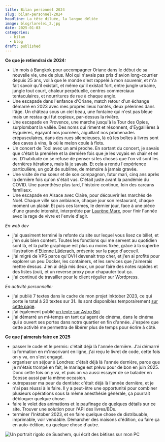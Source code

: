 ```yaml
---
title: Bilan personnel 2024
slug: bilan-personnel-2024
headline: La tête diluée, la langue déliée
image: blog/lorelei_2.jpg
date: 2025-01-03
categories:
  - bilan
  - blog
draft: published
---
```


**Ce que je retiendrai de 2024:**

- Un mois à Bangkok pour accompagner Oriane dans le début de sa nouvelle vie, une de plus. Moi qui n'avais pas pris d'avion long-courrier depuis 25 ans, voilà que le monde s'est rappelé à mon souvenir, et m'a fait savoir qu'il existait, et même qu'il existait fort, entre jungle urbaine, jungle tout court, chaleur perpétuelle, centres commerciaux tentaculaires, et nourritures de rue à chaque angle.
- Une escapade dans l'enfance d'Oriane, match retour d'un échange démarré en 2023 avec mes propres lieux hantés, deux pélerines dans l'âge. Un château sous un ciel beau, une fontaine qui n'est pas bleue mais un restau qui fut copieux, par-dessus la rivière.
- Une escapade en Provence, une marche jusqu'à la Tour des Opies, surplombant la vallée. Des noms qui riment et résonnent, d'Eygallières à Eyguières, égayant nos journées, aiguillant nos promenades crépusculaires, dans des rues silencieuses, là où les boîtes à livres sont des caves à vins, là où le melon coule à flots.
- Un concert de Tool avec un ami proche. En sortant du concert, je savais que c'était la première et la dernière fois que je les voyais en chair et en os. D'habitude on se refuse de penser si les choses que l'on vit sont les dernières itérations, mais là je savais. Et cela a rendu l'expérience particulière, un goût de sublime, de mémoire à jamais gravée.
- Une visite de ma soeur et de son compagnon, futur mari, cinq ans après la dernière fois qu'on s'était vus. C'était juste avant la pandémie du COVID. Une parenthèse plus tard, l'histoire continue, loin des carcans familiaux.
- Une escapade en Alsace avec Claire, pour découvrir les marchés de Noël. Chaque ville son ambiance, chaque jour son restaurant, chaque moment un plaisir. Et puis ces larmes, le dernier jour, face à une pièce d'une grande intensité, interprétée par [Laurène Marx](https://www.instagram.com/laurenemarx/), pour finir l'année avec la rage de vivre et l'envie d'agir.

*En web dev*
- j'ai quasiment terminé la refonte du site sur lequel vous lisez ce billet, et j'en suis bien content. Toutes les fonctions qui me servent au quotidien sont là, et la patte graphique est plus ou moins fixée, grâce à la superbe illustration d'[Etienne Läderach](https://www.instagram.com/souponavet), présente sur la page d'accueil.
- j'ai migré de VPS parce qu'OVH devenait trop cher, et j'en ai profité pour explorer un peu Docker, les containers, et les services que j'aimerais mettre dessus. J'en ai déjà mis deux, un pour faire des notes rapides et des listes (oui), et un reverse proxy pour chapauter tout ça.
- j'ai continué de travailler pour le client régulier sur Wordpress.

*En activité personnelle:*
- j'ai publié 7 textes dans le cadre de mon projet Inktober 2023, ce qui porte le total à 20 textes sur 31. Ils sont disponibles temporairement [sur cette page](https://nicolasmoisson.fr/inktober2023).
- j'ai également publié [un texte sur Astro Bot](https://nicolasmoisson.fr/textes/astro-bot)
- j'ai démarré un mi-temps en tant qu'agent de cinéma, dans le cinéma qui a ouvert ses portes dans notre quartier en fin d'année. J'espère que cette activité me permettra de libérer plus de temps pour écrire à côté.

**Ce que j'aimerais faire en 2025**
- passer le code et le permis: c'était déjà là l'année dernière. J'ai démarré la formation en m'inscrivant en ligne, j'ai reçu le livret de code, cette fois on y va, on s'est engagé.
- organiser un séjour à Londres: c'était déjà là l'année dernière, parce que je m'étais trompé en fait, le mariage est prévu pour de bon en juin 2025. Donc cette fois on y va, et puis on va aussi essayer de se balader en Ecosse aussi par la même occasion.
- outrepasser ma peur du dentiste: c'était déjà là l'année dernière, et je n'ai pas réussi à le faire. Il y a peut-être une opportunité pour combiner plusieurs opérations sous la même anesthésie générale, ça pourrait débloquer quelque chose.
- faire le volet des animations et le paufinage de quelques détails sur ce site. Trouver une solution pour l'API des livres/BDs.
- terminer l'Inktober 2023, et en faire quelque chose de distribuable, imprimable, voir vendable. Démarcher des maisons d'édition, ou faire ça en auto-édition, ou quelque chose d'autre.

![Un portrait rigolo de Suashem, qui écrit des bêtises sur mon PC](/blog/suashem_pc.jpg)